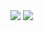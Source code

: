 <img src="https://www.zsah.net/wp-content/uploads/2020/06/0f6019e15f1d8ae07e7e8ea16d242676-e1593548322978.png">
<img src="https://cdn-icons-png.flaticon.com/512/5968/5968332.png">
